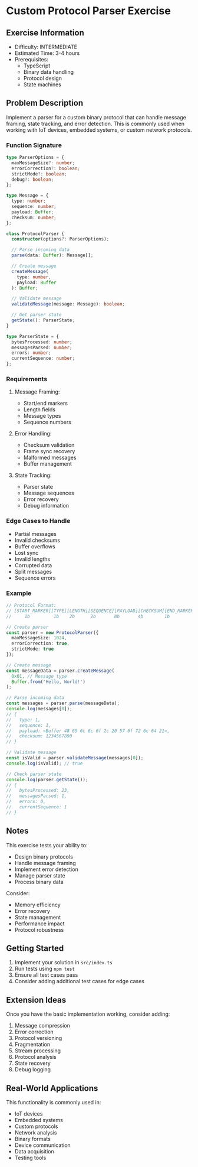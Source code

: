 # Custom Protocol Parser Exercise

## Exercise Information
- Difficulty: INTERMEDIATE
- Estimated Time: 3-4 hours
- Prerequisites:
    - TypeScript
    - Binary data handling
    - Protocol design
    - State machines

## Problem Description

Implement a parser for a custom binary protocol that can handle message framing, state tracking, and error detection. This is commonly used when working with IoT devices, embedded systems, or custom network protocols.

### Function Signature
```typescript
type ParserOptions = {
  maxMessageSize?: number;
  errorCorrection?: boolean;
  strictMode?: boolean;
  debug?: boolean;
};

type Message = {
  type: number;
  sequence: number;
  payload: Buffer;
  checksum: number;
};

class ProtocolParser {
  constructor(options?: ParserOptions);

  // Parse incoming data
  parse(data: Buffer): Message[];

  // Create message
  createMessage(
    type: number,
    payload: Buffer
  ): Buffer;

  // Validate message
  validateMessage(message: Message): boolean;

  // Get parser state
  getState(): ParserState;
}

type ParserState = {
  bytesProcessed: number;
  messagesParsed: number;
  errors: number;
  currentSequence: number;
};
```

### Requirements

1. Message Framing:
    - Start/end markers
    - Length fields
    - Message types
    - Sequence numbers

2. Error Handling:
    - Checksum validation
    - Frame sync recovery
    - Malformed messages
    - Buffer management

3. State Tracking:
    - Parser state
    - Message sequences
    - Error recovery
    - Debug information

### Edge Cases to Handle

- Partial messages
- Invalid checksums
- Buffer overflows
- Lost sync
- Invalid lengths
- Corrupted data
- Split messages
- Sequence errors

### Example

```typescript
// Protocol Format:
// [START_MARKER][TYPE][LENGTH][SEQUENCE][PAYLOAD][CHECKSUM][END_MARKER]
//     1b         1b    2b      2b       Nb       4b        1b

// Create parser
const parser = new ProtocolParser({
  maxMessageSize: 1024,
  errorCorrection: true,
  strictMode: true
});

// Create message
const messageData = parser.createMessage(
  0x01, // Message type
  Buffer.from('Hello, World!')
);

// Parse incoming data
const messages = parser.parse(messageData);
console.log(messages[0]);
// {
//   type: 1,
//   sequence: 1,
//   payload: <Buffer 48 65 6c 6c 6f 2c 20 57 6f 72 6c 64 21>,
//   checksum: 1234567890
// }

// Validate message
const isValid = parser.validateMessage(messages[0]);
console.log(isValid); // true

// Check parser state
console.log(parser.getState());
// {
//   bytesProcessed: 23,
//   messagesParsed: 1,
//   errors: 0,
//   currentSequence: 1
// }
```

## Notes

This exercise tests your ability to:
- Design binary protocols
- Handle message framing
- Implement error detection
- Manage parser state
- Process binary data

Consider:
- Memory efficiency
- Error recovery
- State management
- Performance impact
- Protocol robustness

## Getting Started

1. Implement your solution in `src/index.ts`
2. Run tests using `npm test`
3. Ensure all test cases pass
4. Consider adding additional test cases for edge cases

## Extension Ideas

Once you have the basic implementation working, consider adding:
1. Message compression
2. Error correction
3. Protocol versioning
4. Fragmentation
5. Stream processing
6. Protocol analysis
7. State recovery
8. Debug logging

## Real-World Applications

This functionality is commonly used in:
- IoT devices
- Embedded systems
- Custom protocols
- Network analysis
- Binary formats
- Device communication
- Data acquisition
- Testing tools
